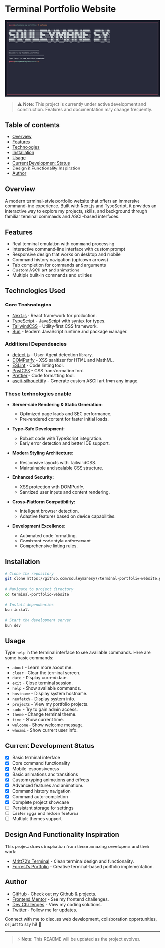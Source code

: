 # Terminal Portfolio Website

![Preview](./preview/preview.png)

> ⚠️ **Note**: This project is currently under active development and construction. Features and documentation may change frequently.

## Table of contents

- [Overview](#overview)
- [Features](#features)
- [Technologies](#technologies-used)
- [Installation](#installation)
- [Usage](#usage)
- [Current Development Status](#current-development-status)
- [Design & Functionality Inspiration](#design-and-functionality-inspiration)
- [Author](#author)

## Overview

A modern terminal-style portfolio website that offers an immersive command-line experience. Built with Next.js and TypeScript, it provides an interactive way to explore my projects, skills, and background through familiar terminal commands and ASCII-based interfaces.

## Features

- Real terminal emulation with command processing
- Interactive command-line interface with custom prompt
- Responsive design that works on desktop and mobile
- Command history navigation (up/down arrows)
- Tab completion for commands and arguments
- Custom ASCII art and animations
- Multiple built-in commands and utilities

## Technologies Used

### Core Technologies

- [Next.js](https://nextjs.org/) - React framework for production.
- [TypeScript](https://www.typescriptlang.org/) - JavaScript with syntax for types.
- [TailwindCSS](https://tailwindcss.com/) - Utility-first CSS framework.
- [Bun](https://bun.sh/) - Modern JavaScript runtime and package manager.

### Additional Dependencies

- [detect.js](https://github.com/darcyclarke/Detect.js/) - User-Agent detection library.
- [DOMPurify](https://github.com/cure53/DOMPurify) - XSS sanitizer for HTML and MathML.
- [ESLint](https://eslint.org/) - Code linting tool.
- [PostCSS](https://postcss.org/) - CSS transformation tool.
- [Prettier](https://prettier.io/) - Code formatting tool.
- [ascii-silhouettify](https://meatfighter.com/ascii-silhouettify/) - Generate custom ASCII art from any image.

### These technologies enable

- **Server-side Rendering & Static Generation:**

  - Optimized page loads and SEO performance.
  - Pre-rendered content for faster initial loads.

- **Type-Safe Development:**

  - Robust code with TypeScript integration.
  - Early error detection and better IDE support.

- **Modern Styling Architecture:**

  - Responsive layouts with TailwindCSS.
  - Maintainable and scalable CSS structure.

- **Enhanced Security:**

  - XSS protection with DOMPurify.
  - Sanitized user inputs and content rendering.

- **Cross-Platform Compatibility:**

  - Intelligent browser detection.
  - Adaptive features based on device capabilities.

- **Development Excellence:**

  - Automated code formatting.
  - Consistent code style enforcement.
  - Comprehensive linting rules.

## Installation

```bash
# Clone the repository
git clone https://github.com/souleymanesy7/terminal-portfolio-website.git

# Navigate to project directory
cd terminal-portfolio-website

# Install dependencies
bun install

# Start the development server
bun dev
```

## Usage

Type `help` in the terminal interface to see available commands. Here are some basic commands:

- `about` - Learn more about me.
- `clear` - Clear the terminal screen.
- `date` - Display current date.
- `exit` - Close terminal session.
- `help` - Show available commands.
- `hostname` - Display system hostname.
- `neofetch` - Display system info.
- `projects` - View my portfolio projects.
- `sudo` - Try to gain admin access.
- `theme` - Change terminal theme.
- `time` - Show current time.
- `welcome` - Show welcome message.
- `whoami` - Show current user info.

## Current Development Status

- [x] Basic terminal interface
- [x] Core command functionality
- [x] Mobile responsiveness
- [x] Basic animations and transitions
- [x] Custom typing animations and effects
- [x] Advanced features and animations
- [x] Command history navigation
- [x] Command auto-completion
- [x] Complete project showcase
- [ ] Persistent storage for settings
- [ ] Easter eggs and hidden features
- [ ] Multiple themes support

## Design And Functionality Inspiration

This project draws inspiration from these amazing developers and their work:

- [M4tt72's Terminal](https://term.m4tt72.com/) - Clean terminal design and functionality.
- [Forrest's Portfolio](https://fkcodes.com/) - Creative terminal-based portfolio implementation.

## Author

- [GitHub](https://github.com/SouleymaneSy7) - Check out my Github & projects.
- [Frontend Mentor](https://www.frontendmentor.io/profile/SouleymaneSy7) - See my frontend challenges.
- [Dev Challenges](https://devchallenges.io/profile/534cd213-3165-4c16-bdcf-058e1f468da0) - View my coding solutions.
- [Twitter](https://twitter.com/Souleymanesy43) - Follow me for updates.

Connect with me to discuss web development, collaboration opportunities, or just to say hi! 👋

---

> ⚡️ **Note**: This README will be updated as the project evolves.

